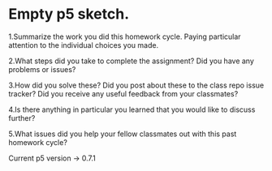 # Empty p5 sketch.

1.Summarize the work you did this homework cycle. Paying particular attention to the individual choices you made.

2.What steps did you take to complete the assignment?
Did you have any problems or issues?

3.How did you solve these? Did you post about these to the class repo issue tracker? Did you receive any useful feedback from your classmates?

4.Is there anything in particular you learned that you would like to discuss further?

5.What issues did you help your fellow classmates out with this past homework cycle?

Current p5 version -> 0.7.1
